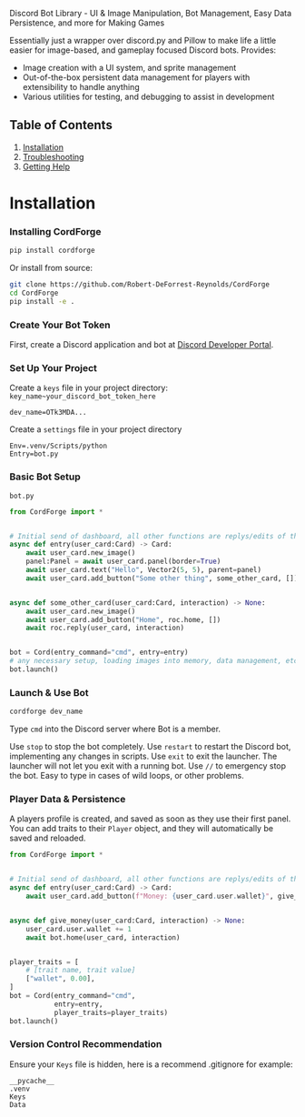 Discord Bot Library - UI & Image Manipulation, Bot Management, Easy Data Persistence, and more for Making Games

Essentially just a wrapper over discord.py and Pillow to make life a little easier for image-based, and gameplay focused Discord bots.
Provides:
 - Image creation with a UI system, and sprite management
 - Out-of-the-box persistent data management for players with extensibility to handle anything
 - Various utilities for testing, and debugging to assist in development

## Table of Contents
1. [Installation](#installation)
2. [Troubleshooting](#troubleshooting)
2. [Getting Help](#getting-help)


# Installation

### Installing CordForge
```bash
pip install cordforge
```

Or install from source:
```bash
git clone https://github.com/Robert-DeForrest-Reynolds/CordForge
cd CordForge
pip install -e .
```

### Create Your Bot Token
First, create a Discord application and bot at [Discord Developer Portal](https://discord.com/developers/applications).

### Set Up Your Project
Create a `keys` file in your project directory:
`key_name~your_discord_bot_token_here`
```
dev_name=OTk3MDA...
```

Create a `settings` file in your project directory
```
Env=.venv/Scripts/python
Entry=bot.py
```

### Basic Bot Setup
`bot.py`
```python
from CordForge import *


# Initial send of dashboard, all other functions are replys/edits of the sent message
async def entry(user_card:Card) -> Card:
    await user_card.new_image()
    panel:Panel = await user_card.panel(border=True)
    await user_card.text("Hello", Vector2(5, 5), parent=panel)
    await user_card.add_button("Some other thing", some_other_card, [])


async def some_other_card(user_card:Card, interaction) -> None:
    await user_card.new_image()
    await user_card.add_button("Home", roc.home, [])
    await roc.reply(user_card, interaction)


bot = Cord(entry_command="cmd", entry=entry)
# any necessary setup, loading images into memory, data management, etc.
bot.launch()
```

### Launch & Use Bot
```bash
cordforge dev_name
```

Type `cmd` into the Discord server where Bot is a member.

Use `stop` to stop the bot completely.
Use `restart` to restart the Discord bot, implementing any changes in scripts.
Use `exit` to exit the launcher. The launcher will not let you exit with a running bot.
Use `//` to emergency stop the bot. Easy to type in cases of wild loops, or other problems.

### Player Data & Persistence
A players profile is created, and saved as soon as they use their first panel. You can add traits to their `Player` object, and they will automatically be saved and reloaded.

```python
from CordForge import *


# Initial send of dashboard, all other functions are replys/edits of the sent message
async def entry(user_card:Card) -> Card:
    await user_card.add_button(f"Money: {user_card.user.wallet}", give_money, [])


async def give_money(user_card:Card, interaction) -> None:
    user_card.user.wallet += 1
    await bot.home(user_card, interaction)


player_traits = [
    # [trait name, trait value]
    ["wallet", 0.00],
]
bot = Cord(entry_command="cmd",
           entry=entry,
           player_traits=player_traits)
bot.launch()
```


### Version Control Recommendation
Ensure your `Keys` file is hidden, here is a recommend .gitignore for example:
```
__pycache__
.venv
Keys
Data
```